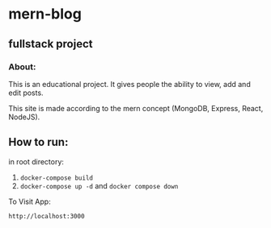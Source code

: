 # mern-blog

## fullstack project

### About:

This is an educational project. It gives people the ability to view, add and edit posts.

This site is made according to the mern concept (MongoDB, Express, React, NodeJS).

## How to run:

in root directory: 
1. ``docker-compose build``
2. ``docker-compose up -d`` and ``docker compose down``

To Visit App:

`http://localhost:3000`
